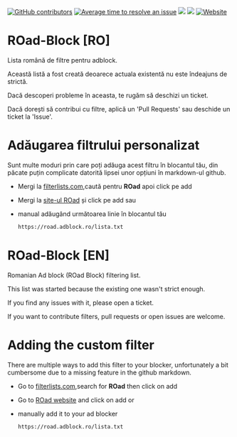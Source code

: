 [![GitHub contributors](https://img.shields.io/github/contributors/tcptomato/ROad-Block.svg)]() [![Average time to resolve an issue](http://isitmaintained.com/badge/resolution/tcptomato/ROad-Block.svg)](http://isitmaintained.com/project/tcptomato/ROad-Block "Average time to resolve an issue") [![](https://img.shields.io/github/issues-pr/tcptomato/ROad-Block.svg)]() [![](https://img.shields.io/github/issues-pr-closed/tcptomato/ROad-Block.svg)]() [![Website](https://img.shields.io/website-up-down-green-red/https/www.adblock.ro.svg)]()
# ROad-Block [RO]
Lista română de filtre pentru adblock.

Această listă a fost creată deoarece actuala existentă nu este îndeajuns de strictă.

Dacă descoperi probleme în aceasta, te rugăm să deschizi un ticket.

Dacă dorești să contribui cu filtre, aplică un 'Pull Requests' sau deschide un ticket la 'Issue'.


# Adăugarea filtrului personalizat

Sunt multe moduri prin care poți adăuga acest filtru în blocantul tău, din păcate puțin complicate datorită lipsei unor opțiuni în markdown-ul github.

* Mergi la [filterlists.com](https://filterlists.com/),caută pentru **ROad** apoi click pe add
* Mergi la [site-ul ROad](https://www.adblock.ro/add.html) și click pe add
sau
* manual adăugând următoarea linie în blocantul tău

  ```HTML
  https://road.adblock.ro/lista.txt
  ```


# ROad-Block [EN]
Romanian Ad block (ROad Block) filtering list.

This list was started because the existing one wasn't strict enough.

If you find any issues with it, please open a ticket.

If you want to contribute filters, pull requests or open issues are welcome.


# Adding the custom filter

There are multiple ways to add this filter to your blocker, unfortunately a bit cumbersome due to a missing feature in the github markdown.

* Go to [filterlists.com](https://filterlists.com/),search for **ROad** then click on add
* Go to [ROad website](https://www.adblock.ro/add.html) and click on add
or
* manually add it to your ad blocker

  ```HTML
  https://road.adblock.ro/lista.txt
  ```
